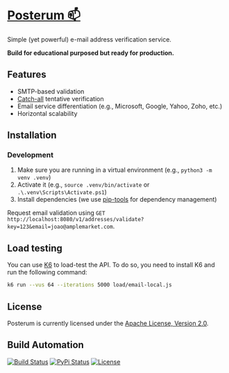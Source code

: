 # [Posterum 📫](https://posterum.bemisc.com)

Simple (yet powerful) e-mail address verification service.

**Build for educational purposed but ready for production.**

## Features

* SMTP-based validation
* [Catch-all](https://en.wikipedia.org/wiki/Email_filtering#Methods) tentative verification
* Email service differentiation (e.g., Microsoft, Google, Yahoo, Zoho, etc.)
* Horizontal scalability

## Installation

### Development

1. Make sure you are running in a virtual environment (e.g., `python3 -m venv .venv`)
2. Activate it (e.g., `source .venv/bin/activate` or `.\.venv\Scripts\Activate.ps1`)
3. Install dependencies (we use [pip-tools](https://github.com/jazzband/pip-tools) for dependency management)

Request email validation using `GET http://localhost:8080/v1/addresses/validate?key=123&email=joao@amplemarket.com`.

## Load testing

You can use [K6](https://k6.io/) to load-test the API. To do so, you need to install K6 and run the following command:

```bash
k6 run --vus 64 --iterations 5000 load/email-local.js
```

## License

Posterum is currently licensed under the [Apache License, Version 2.0](http://www.apache.org/licenses/).

## Build Automation

[![Build Status](https://github.com/joamag/posterum/workflows/Main%20Workflow/badge.svg)](https://github.com/joamag/posterum/actions)
[![PyPi Status](https://img.shields.io/pypi/v/posterum.svg)](https://pypi.python.org/pypi/posterum)
[![License](https://img.shields.io/badge/license-Apache%202.0-blue.svg)](https://www.apache.org/licenses/)
